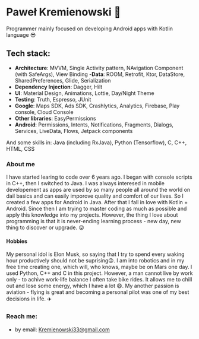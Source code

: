 # Paweł Kremienowski 👋

Programmer mainly focused on developing Android apps with Kotlin language :sunglasses:

## Tech stack:
- **Architecture**: MVVM, Single Activity pattern, NAvigation Component (with SafeArgs), View Binding
-**Data**: ROOM, Retrofit, Ktor, DataStore, SharedPreferences, Glide, Serialization
- **Dependency Injection**: Dagger, Hilt
- **UI**: Material Design, Animations, Lottie, Day/Night Theme
- **Testing**: Truth, Espresso, JUnit
- **Google**: Maps SDK, Ads SDK, Crashlytics, Analytics, Firebase, Play console, Cloud Console
- **Other libraries**: EasyPermissions
- **Android**: Permissions, Intents, Notifications, Fragments, Dialogs, Services, LiveData, Flows, Jetpack components

And some skills in: Java (including RxJava), Python (Tensorflow), C, C++, HTML, CSS

### About me
I have started learing to code over 6 years ago. I began with console scripts in C++, then I switched to Java. I was always interesed in mobile developement as apps are used by so many people all around the world on dail basics and can easily imporove quality and comfort of our lives. So I created a few apps for Android in Java. After that I fall in love with Kotlin + Android. Since then I am trying to master coding as much as possible and apply this knowledge into my projects. However, the thing I love about programming is that it is never-ending learning process - new day, new thing to discover or upgrade. 😜

#### Hobbies
My personal idol is Elon Musk, so saying that I try to spend every waking hour productively should not be suprising😉. I am into robotics and in my free time creating one, which will, who knows, maybe be on Mars one day. I used Python, C++ and C in this project. However, a man cannot live by work only - to achive work-life balance I often take bike rides. It allows me to chill out and lose some energy, which I have a lot 😄. My another passion is aviation - flying is great and becoming a personal pilot was one of my best decisions in life. ✈️

### Reach me:
- by email: Kremienowski33@gmail.com
